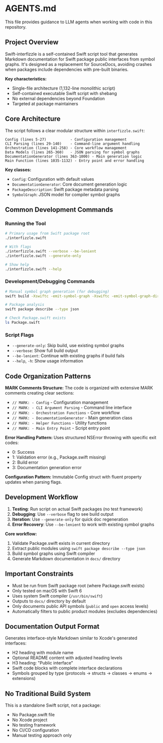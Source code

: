 # AGENTS.md

This file provides guidance to LLM agents when working with code in this repository.

## Project Overview

Swift-interfizzle is a self-contained Swift script tool that generates Markdown documentation for Swift package public interfaces from symbol graphs. It's designed as a replacement for SourceDocs, avoiding crashes when packages include dependencies with pre-built binaries.

**Key characteristics:**

- Single-file architecture (1,132-line monolithic script)
- Self-contained executable Swift script with shebang
- No external dependencies beyond Foundation
- Targeted at package maintainers

## Core Architecture

The script follows a clear modular structure within `interfizzle.swift`:

```
Config (lines 5-27)           - Configuration management
CLI Parsing (lines 29-140)    - Command-line argument handling
Orchestration (lines 141-258) - Core workflow management
Data Models (lines 265-360)   - JSON parsing for symbol graphs
DocumentationGenerator (lines 363-1000) - Main generation logic
Main Function (lines 1035-1132) - Entry point and error handling
```

**Key classes:**

- `Config`: Configuration with default values
- `DocumentationGenerator`: Core document generation logic
- `PackageDescription`: Swift package metadata parsing
- `SymbolGraph`: JSON model for compiler symbol graphs

## Common Development Commands

### Running the Tool

```bash
# Primary usage from Swift package root
./interfizzle.swift

# With flags
./interfizzle.swift --verbose --be-lenient
./interfizzle.swift --generate-only

# Show help
./interfizzle.swift --help
```

### Development/Debugging Commands

```bash
# Manual symbol graph generation (for debugging)
swift build -Xswiftc -emit-symbol-graph -Xswiftc -emit-symbol-graph-dir -Xswiftc .build/symbol-graphs

# Package analysis
swift package describe --type json

# Check Package.swift exists
ls Package.swift
```

### Script Flags

- `--generate-only`: Skip build, use existing symbol graphs
- `--verbose`: Show full build output
- `--be-lenient`: Continue with existing graphs if build fails
- `--help`, `-h`: Show usage information

## Code Organization Patterns

**MARK Comments Structure:** The code is organized with extensive MARK comments creating clear sections:

- `// MARK: - Config` - Configuration management
- `// MARK: - CLI Argument Parsing` - Command line interface
- `// MARK: - Orchestration Functions` - Core workflow
- `// MARK: - DocumentationGenerator` - Main generation class
- `// MARK: - Helper Functions` - Utility functions
- `// MARK: - Main Entry Point` - Script entry point

**Error Handling Pattern:** Uses structured NSError throwing with specific exit codes:

- 0: Success
- 1: Validation error (e.g., Package.swift missing)
- 2: Build error
- 3: Documentation generation error

**Configuration Pattern:** Immutable Config struct with fluent property updates when parsing flags.

## Development Workflow

1. **Testing**: Run script on actual Swift packages (no test framework)
2. **Debugging**: Use `--verbose` flag to see build output
3. **Iteration**: Use `--generate-only` for quick doc regeneration
4. **Error Recovery**: Use `--be-lenient` to work with existing symbol graphs

**Core workflow:**

1. Validate Package.swift exists in current directory
2. Extract public modules using `swift package describe --type json`
3. Build symbol graphs using Swift compiler
4. Generate Markdown documentation in `docs/` directory

## Important Constraints

- Must be run from Swift package root (where Package.swift exists)
- Only tested on macOS with Swift 6
- Uses system Swift compiler (`/usr/bin/swift`)
- Outputs to `docs/` directory by default
- Only documents public API symbols (`public` and `open` access levels)
- Automatically filters to public product modules (excludes dependencies)

## Documentation Output Format

Generates interface-style Markdown similar to Xcode's generated interfaces:

- H2 heading with module name
- Optional README content with adjusted heading levels
- H3 heading: "Public interface"
- Swift code blocks with complete interface declarations
- Symbols grouped by type (protocols → structs → classes → enums → extensions)

## No Traditional Build System

This is a standalone Swift script, not a package:

- No Package.swift file
- No Xcode project
- No testing framework
- No CI/CD configuration
- Manual testing approach only
